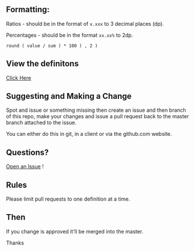 ## Formatting:

Ratios - should be in the format of `x.xxx` to 3 decimal places (dp).

Percentages - should be in the format `xx.xx%` to 2dp.

    round ( value / sum ) * 100 ) , 2 )  

## View the definitons

[Click Here](https://github.com/OnsideFC/Definitions/blob/gh-pages/DEFINITIONS.md)

## Suggesting and Making a Change

Spot and issue or something missing then create an issue and then branch of this repo, 
make your changes and issue a pull request back to the master branch attached to the issue.

You can either do this in git, in a client or via the github.com website.

## Questions?

[Open an Issue](https://github.com/OnsideFC/definitions/issues/new) !

## Rules

Please limit pull requests to one definition at a time.

## Then

If you change is approved it'll be merged into the master.

Thanks

